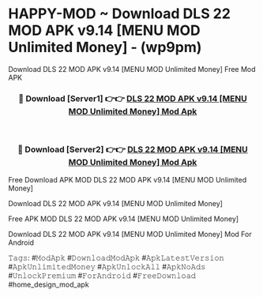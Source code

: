 # HAPPY-MOD ~ Download DLS 22 MOD APK v9.14 [MENU MOD Unlimited Money] - (wp9pm)
Download DLS 22 MOD APK v9.14 [MENU MOD Unlimited Money] Free Mod APK

<div align="center">
<h3>🔴 Download [Server1] 👉👉 <a href="https://apk-comot.site?title=DLS_22_MOD_APK_v9.14_[MENU_MOD_Unlimited_Money]">DLS 22 MOD APK v9.14 [MENU MOD Unlimited Money] Mod Apk</a></h3><br>

<h3>🔴 Download [Server2] 👉👉 <a href="https://apk-comot.site?title=DLS_22_MOD_APK_v9.14_[MENU_MOD_Unlimited_Money]">DLS 22 MOD APK v9.14 [MENU MOD Unlimited Money] Mod Apk</a></h3>
</div>


Free Download APK MOD DLS 22 MOD APK v9.14 [MENU MOD Unlimited Money]

Download DLS 22 MOD APK v9.14 [MENU MOD Unlimited Money] 

Free APK MOD DLS 22 MOD APK v9.14 [MENU MOD Unlimited Money] 

Download DLS 22 MOD APK v9.14 [MENU MOD Unlimited Money] Mod For Android

𝚃𝚊𝚐𝚜: #𝙼𝚘𝚍𝙰𝚙𝚔 #𝙳𝚘𝚠𝚗𝚕𝚘𝚊𝚍𝙼𝚘𝚍𝙰𝚙𝚔 #𝙰𝚙𝚔𝙻𝚊𝚝𝚎𝚜𝚝𝚅𝚎𝚛𝚜𝚒𝚘𝚗 #𝙰𝚙𝚔𝚄𝚗𝚕𝚒𝚖𝚒𝚝𝚎𝚍𝙼𝚘𝚗𝚎𝚢 #𝙰𝚙𝚔𝚄𝚗𝚕𝚘𝚌𝚔𝙰𝚕𝚕 #𝙰𝚙𝚔𝙽𝚘𝙰𝚍𝚜 #𝚄𝚗𝚕𝚘𝚌𝚔𝙿𝚛𝚎𝚖𝚒𝚞𝚖 #𝙵𝚘𝚛𝙰𝚗𝚍𝚛𝚘𝚒𝚍 #𝙵𝚛𝚎𝚎𝙳𝚘𝚠𝚗𝚕𝚘𝚊𝚍 #home_design_mod_apk